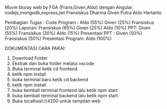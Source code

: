 Movie bluray web by FGA (Frans,Given,Aldo) dengan Angular, nodejs,mongodb,express,jwt
Fransiskus Dharma
Given Putra
Aldo Hartanto

Pembagian Tugas : 
Code Program : Aldo (55%) Given (25%) Fransiskus (20%)
Laporan: Fransiskus (65%) Given (25%) Aldo (10%)
PPT: Given (55%) Fransiskus (30%) Aldo (15%)
Presentasi PPT : Given (50%) Fransiskus (50%)
Presentasi Program: Aldo (100%)

DOKUMENTASI CARA PAKAI:
1. Download Folder
2. Ekstrak dan buka folder melalui vscode
3. Buka terminal ketik cd frontend
4. ketik npm install
5. buka terminal baru ketik cd backend
6. ketik npm install
7. buka kembali terminal frontend lalu ketik npm start
8. buka kembali terminal backend lalu ketik npm start
9. Buka localhost://4200 untuk tampilan web
